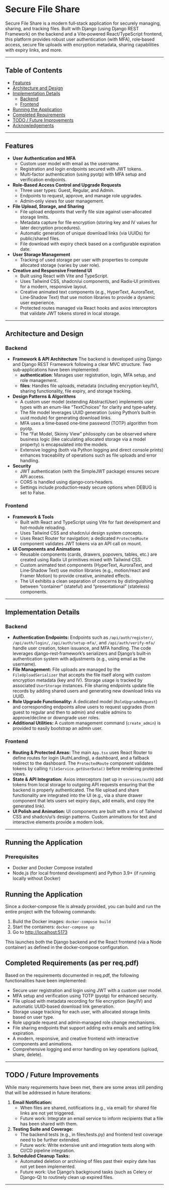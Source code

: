 # Secure File Share

Secure File Share is a modern full‑stack application for securely managing, sharing, and tracking files. Built with Django (using Django REST Framework) on the backend and a Vite‑powered React/TypeScript frontend, this platform provides robust user authentication (with MFA), role‑based access, secure file uploads with encryption metadata, sharing capabilities with expiry links, and more.

---

## Table of Contents

- [Features](#features)
- [Architecture and Design](#architecture-and-design)
- [Implementation Details](#implementation-details)
    - [Backend](#backend)
    - [Frontend](#frontend)
- [Running the Application](#running-the-application)
- [Completed Requirements](#completed-requirements)
- [TODO / Future Improvements](#todo--future-improvements)
- [Acknowledgements](#acknowledgements)

---

## Features

- **User Authentication and MFA**
    - Custom user model with email as the username.
    - Registration and login endpoints secured with JWT tokens.
    - Multi‑factor authentication (using pyotp) with MFA setup and verification endpoints.
- **Role‑Based Access Control and Upgrade Requests**
    - Three user types: Guest, Regular, and Admin.
    - Endpoints to request, approve, and manage role upgrades.
    - Admin‑only views for user management.
- **File Upload, Storage, and Sharing**
    - File upload endpoints that verify file size against user‑allocated storage limits.
    - Metadata capture for file encryption (storing key and IV values for later decryption procedures).
    - Automatic generation of unique download links (via UUIDs) for public/shared files.
    - File download with expiry check based on a configurable expiration date.
- **User Storage Management**
    - Tracking of used storage per user with properties to compute allocated storage (varies by user role).
- **Creative and Responsive Frontend UI**
    - Built using React with Vite and TypeScript.
    - Uses Tailwind CSS, shadcn/ui components, and Radix‑UI primitives for a modern, responsive layout.
    - Creative animated text components (e.g., HyperText, AuroraText, Line‑Shadow Text) that use motion libraries to provide a dynamic user experience.
    - Protected routes managed via React hooks and axios interceptors that validate JWT tokens stored in local storage.

---

## Architecture and Design

### Backend

- **Framework \& API Architecture**
  The backend is developed using Django and Django REST Framework following a clear MVC structure. Two sub‑applications have been implemented:
    - **authentication**: Manages user registration, login, MFA setup, and role management.
    - **files**: Handles file uploads, metadata (including encryption key/IV), sharing functionality, file expiry, and storage tracking.
- **Design Patterns \& Algorithms**
    - A custom user model (extending AbstractUser) implements user types with an enum-like “TextChoices” for clarity and type‑safety.
    - The file model leverages UUID generation (using Python’s built‑in uuid module) for generating download links.
    - MFA uses a time‑based one‑time password (TOTP) algorithm from pyotp.
    - The “Fat Model, Skinny View” philosophy can be observed where business logic (like calculating allocated storage via a model property) is encapsulated into the models.
    - Extensive logging (both via Python logging and direct console prints) enhances traceability of operations such as file uploads and error handling.
- **Security**
    - JWT authentication (with the SimpleJWT package) ensures secure API access.
    - CORS is handled using django‑cors‑headers.
    - Settings include production‑ready secure options when DEBUG is set to False.


### Frontend

- **Framework \& Tools**
    - Built with React and TypeScript using Vite for fast development and hot‑module reloading.
    - Uses Tailwind CSS and shadcn/ui design system concepts.
    - Uses React Router for navigation; a dedicated `ProtectedRoute` component validates JWT tokens via an API call on mount.
- **UI Components and Animations**
    - Reusable components (cards, drawers, popovers, tables, etc.) are created using Radix UI primitives mixed with Tailwind CSS.
    - Custom animated text components (HyperText, AuroraText, and Line‑Shadow Text) use motion libraries (e.g., motion/react and Framer Motion) to provide creative, animated effects.
    - The UI exhibits a clean separation of concerns by distinguishing between “container” (stateful) and “presentational” (stateless) components.

---

## Implementation Details

### Backend

- **Authentication Endpoints:**
  Endpoints such as `/api/auth/register/`, `/api/auth/login/`, `/api/auth/setup-mfa/`, and `/api/auth/verify-mfa/` handle user creation, token issuance, and MFA handling.
  The code leverages django‑rest‑framework’s serializers and Django’s built‑in authentication system with adjustments (e.g., using email as the username).
- **File Management:**
  File uploads are managed by the `FileUploadSerializer` that accepts the file itself along with custom encryption metadata (key and IV).
  Storage usage is tracked by associated `UserStorage` instances.
  File sharing endpoints update file records by adding shared users and generating new download links via UUID.
- **Role Upgrade Functionality:**
  A dedicated model (`RoleUpgradeRequest`) and corresponding endpoints allow users to request upgrades (from guest to regular and then to admin) and enable admins to approve/decline or downgrade user roles.
- **Additional Utilities:**
  A custom management command (`create_admin`) is provided to easily bootstrap an admin user.


### Frontend

- **Routing \& Protected Areas:**
  The main `App.tsx` uses React Router to define routes for login (AuthLanding), a dashboard, and a fallback redirect to the dashboard. The `ProtectedRoute` component validates tokens by calling `fileService.getUserData()` before rendering protected views.
- **State \& API Integration:**
  Axios interceptors (set up in `services/auth`) add tokens from local storage to outgoing API requests ensuring that the backend is properly authenticated.
  The file upload and share functionality are integrated into the UI (e.g., via a share drawer component that lets users set expiry days, add emails, and copy the generated link).
- **UI Polish and Animation:**
  UI components are built with a mix of Tailwind CSS and shadcn/ui’s design patterns. Custom animations for text and interactive elements provide a modern look.

---

## Running the Application

### Prerequisites

- Docker and Docker Compose installed
- Node.js (for local frontend development) and Python 3.9+ (if running locally without Docker)

## Running the Application

Since a docker‑compose file is already provided, you can build and run the entire project with the following commands:

1. Build the Docker images: `docker-compose build`
2. Start the containers: `docker-compose up`
3. Go to [http://localhost:5173](http://localhost:5173)

This launches both the Django backend and the React frontend (via a Node container) as defined in the docker‑compose configuration.

## Completed Requirements (as per req.pdf)

Based on the requirements documented in req.pdf, the following functionalities have been implemented:

- Secure user registration and login using JWT with a custom user model.
- MFA setup and verification using TOTP (pyotp) for enhanced security.
- File upload with metadata recording for file encryption (key/IV) and automatic UUID‑based download link generation.
- Storage usage tracking for each user, with allocated storage limits based on user type.
- Role upgrade request and admin‑managed role change mechanisms.
- File sharing endpoints that support adding extra emails and setting link expiration.
- A modern, responsive, and creative frontend with interactive components and animations.
- Comprehensive logging and error handling on key operations (upload, share, delete).

---

## TODO / Future Improvements

While many requirements have been met, there are some areas still pending that will be addressed in future iterations:

1. **Email Notification:**
    - When files are shared, notifications (e.g., via email) for shared file links are not yet triggered.
    - Future work: Integrate an email service to inform recipients that a file has been shared with them.
2. **Testing Suite and Coverage:**
    - The backend tests (e.g., in files/tests.py) and frontend test coverage need to be further extended.
    - Future work: Write extensive unit and integration tests along with CI/CD pipeline integration.
3. **Scheduled Cleanup Tasks:**
    - Automated deletion or archiving of files past their expiry date has not yet been implemented.
    - Future work: Use Django’s background tasks (such as Celery or Django-Q) to routinely clean up expired files.

---
